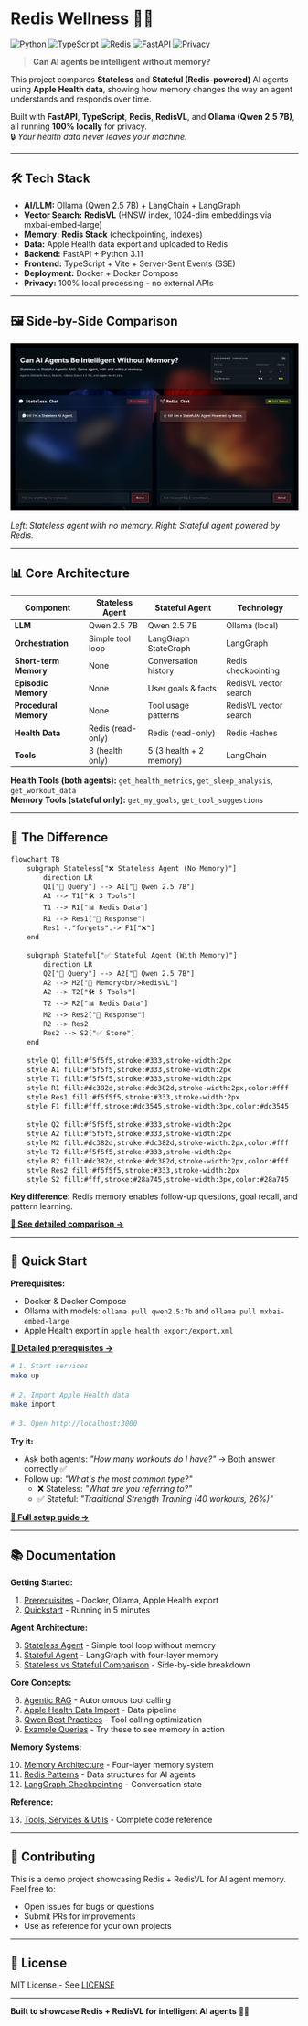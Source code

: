 # Redis Wellness 🧠💾

[![Python](https://img.shields.io/badge/python-3.11+-blue.svg)](https://www.python.org/downloads/)
[![TypeScript](https://img.shields.io/badge/typescript-5.6+-blue.svg)](https://www.typescriptlang.org/)
[![Redis](https://img.shields.io/badge/redis-7.0+-red.svg)](https://redis.io/)
[![FastAPI](https://img.shields.io/badge/fastapi-0.115+-green.svg)](https://fastapi.tiangolo.com/)
[![Privacy](https://img.shields.io/badge/privacy-100%25%20local-success.svg)](#privacy)

> **Can AI agents be intelligent without memory?**

This project compares **Stateless** and **Stateful (Redis-powered)** AI agents using **Apple Health data**, showing how memory changes the way an agent understands and responds over time.

Built with **FastAPI**, **TypeScript**, **Redis**, **RedisVL**, and **Ollama (Qwen 2.5 7B)**, all running **100% locally** for privacy.  
🔒 *Your health data never leaves your machine.*

---

## 🛠️ Tech Stack

- **AI/LLM:** Ollama (Qwen 2.5 7B) + LangChain + LangGraph
- **Vector Search:** **RedisVL** (HNSW index, 1024-dim embeddings via mxbai-embed-large)
- **Memory:** **Redis Stack** (checkpointing, indexes)
- **Data:** Apple Health data export and uploaded to Redis
- **Backend:** FastAPI + Python 3.11
- **Frontend:** TypeScript + Vite + Server-Sent Events (SSE)
- **Deployment:** Docker + Docker Compose
- **Privacy:** 100% local processing - no external APIs

---

## 🖼️ Side-by-Side Comparison

![Side-by-side chat interface showing stateless vs stateful agents](docs/images/homepage.png)

*Left: Stateless agent with no memory. Right: Stateful agent powered by Redis.*

---

## 📊 Core Architecture

| Component | Stateless Agent | Stateful Agent | Technology |
|-----------|-----------------|----------------|------------|
| **LLM** | Qwen 2.5 7B | Qwen 2.5 7B | Ollama (local) |
| **Orchestration** | Simple tool loop | LangGraph StateGraph | LangGraph |
| **Short-term Memory** | None | Conversation history | Redis checkpointing |
| **Episodic Memory** | None | User goals & facts | RedisVL vector search |
| **Procedural Memory** | None | Tool usage patterns | RedisVL vector search |
| **Health Data** | Redis (read-only) | Redis (read-only) | Redis Hashes |
| **Tools** | 3 (health only) | 5 (3 health + 2 memory) | LangChain |

**Health Tools (both agents):** `get_health_metrics`, `get_sleep_analysis`, `get_workout_data`  
**Memory Tools (stateful only):** `get_my_goals`, `get_tool_suggestions`

---

## 🎯 The Difference

```mermaid
flowchart TB
    subgraph Stateless["❌ Stateless Agent (No Memory)"]
        direction LR
        Q1["👤 Query"] --> A1["🤖 Qwen 2.5 7B"]
        A1 --> T1["🛠️ 3 Tools"]
        T1 --> R1["📊 Redis Data"]
        R1 --> Res1["💬 Response"]
        Res1 -."forgets".-> F1["❌"]
    end

    subgraph Stateful["✅ Stateful Agent (With Memory)"]
        direction LR
        Q2["👤 Query"] --> A2["🤖 Qwen 2.5 7B"]
        A2 --> M2["🧠 Memory<br/>RedisVL"]
        A2 --> T2["🛠️ 5 Tools"]
        T2 --> R2["📊 Redis Data"]
        M2 --> Res2["💬 Response"]
        R2 --> Res2
        Res2 --> S2["✅ Store"]
    end

    style Q1 fill:#f5f5f5,stroke:#333,stroke-width:2px
    style A1 fill:#f5f5f5,stroke:#333,stroke-width:2px
    style T1 fill:#f5f5f5,stroke:#333,stroke-width:2px
    style R1 fill:#dc382d,stroke:#dc382d,stroke-width:2px,color:#fff
    style Res1 fill:#f5f5f5,stroke:#333,stroke-width:2px
    style F1 fill:#fff,stroke:#dc3545,stroke-width:3px,color:#dc3545

    style Q2 fill:#f5f5f5,stroke:#333,stroke-width:2px
    style A2 fill:#f5f5f5,stroke:#333,stroke-width:2px
    style M2 fill:#dc382d,stroke:#dc382d,stroke-width:2px,color:#fff
    style T2 fill:#f5f5f5,stroke:#333,stroke-width:2px
    style R2 fill:#dc382d,stroke:#dc382d,stroke-width:2px,color:#fff
    style Res2 fill:#f5f5f5,stroke:#333,stroke-width:2px
    style S2 fill:#fff,stroke:#28a745,stroke-width:3px,color:#28a745
```

**Key difference:** Redis memory enables follow-up questions, goal recall, and pattern learning.

**[📖 See detailed comparison →](docs/05_STATELESS_VS_STATEFUL_COMPARISON.md)**

---

## 🚀 Quick Start

**Prerequisites:**
- Docker & Docker Compose
- Ollama with models: `ollama pull qwen2.5:7b` and `ollama pull mxbai-embed-large`
- Apple Health export in `apple_health_export/export.xml`

**[📖 Detailed prerequisites →](docs/01_PREREQUISITES.md)**

```bash
# 1. Start services
make up

# 2. Import Apple Health data
make import

# 3. Open http://localhost:3000
```

**Try it:**
- Ask both agents: *"How many workouts do I have?"* → Both answer correctly ✅
- Follow up: *"What's the most common type?"*
  - ❌ Stateless: *"What are you referring to?"*
  - ✅ Stateful: *"Traditional Strength Training (40 workouts, 26%)\"*

**[📖 Full setup guide →](docs/02_QUICKSTART.md)**

---

## 📚 Documentation

**Getting Started:**

1. [Prerequisites](docs/01_PREREQUISITES.md) - Docker, Ollama, Apple Health export
2. [Quickstart](docs/02_QUICKSTART.md) - Running in 5 minutes

**Agent Architecture:**

3. [Stateless Agent](docs/03_STATELESS_AGENT.md) - Simple tool loop without memory
4. [Stateful Agent](docs/04_STATEFUL_AGENT.md) - LangGraph with four-layer memory
5. [Stateless vs Stateful Comparison](docs/05_STATELESS_VS_STATEFUL_COMPARISON.md) - Side-by-side breakdown

**Core Concepts:**

6. [Agentic RAG](docs/06_AGENTIC_RAG.md) - Autonomous tool calling
7. [Apple Health Data Import](docs/07_HOW_TO_IMPORT_APPLE_HEALTH_DATA.md) - Data pipeline
8. [Qwen Best Practices](docs/08_QWEN_BEST_PRACTICES.md) - Tool calling optimization
9. [Example Queries](docs/09_EXAMPLE_QUERIES.md) - Try these to see memory in action

**Memory Systems:**

10. [Memory Architecture](docs/10_MEMORY_ARCHITECTURE.md) - Four-layer memory system
11. [Redis Patterns](docs/11_REDIS_PATTERNS.md) - Data structures for AI agents
12. [LangGraph Checkpointing](docs/12_LANGGRAPH_CHECKPOINTING.md) - Conversation state

**Reference:**

13. [Tools, Services & Utils](docs/13_TOOLS_SERVICES_UTILS_REFERENCE.md) - Complete code reference

---

## 🤝 Contributing

This is a demo project showcasing Redis + RedisVL for AI agent memory. Feel free to:
- Open issues for bugs or questions
- Submit PRs for improvements
- Use as reference for your own projects

---

## 📄 License

MIT License - See [LICENSE](LICENSE)

---

**Built to showcase Redis + RedisVL for intelligent AI agents** 🧠💾
